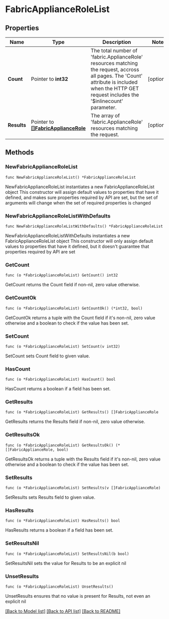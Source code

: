 # FabricApplianceRoleList

## Properties

Name | Type | Description | Notes
------------ | ------------- | ------------- | -------------
**Count** | Pointer to **int32** | The total number of &#39;fabric.ApplianceRole&#39; resources matching the request, accross all pages. The &#39;Count&#39; attribute is included when the HTTP GET request includes the &#39;$inlinecount&#39; parameter. | [optional] 
**Results** | Pointer to [**[]FabricApplianceRole**](fabric.ApplianceRole.md) | The array of &#39;fabric.ApplianceRole&#39; resources matching the request. | [optional] 

## Methods

### NewFabricApplianceRoleList

`func NewFabricApplianceRoleList() *FabricApplianceRoleList`

NewFabricApplianceRoleList instantiates a new FabricApplianceRoleList object
This constructor will assign default values to properties that have it defined,
and makes sure properties required by API are set, but the set of arguments
will change when the set of required properties is changed

### NewFabricApplianceRoleListWithDefaults

`func NewFabricApplianceRoleListWithDefaults() *FabricApplianceRoleList`

NewFabricApplianceRoleListWithDefaults instantiates a new FabricApplianceRoleList object
This constructor will only assign default values to properties that have it defined,
but it doesn't guarantee that properties required by API are set

### GetCount

`func (o *FabricApplianceRoleList) GetCount() int32`

GetCount returns the Count field if non-nil, zero value otherwise.

### GetCountOk

`func (o *FabricApplianceRoleList) GetCountOk() (*int32, bool)`

GetCountOk returns a tuple with the Count field if it's non-nil, zero value otherwise
and a boolean to check if the value has been set.

### SetCount

`func (o *FabricApplianceRoleList) SetCount(v int32)`

SetCount sets Count field to given value.

### HasCount

`func (o *FabricApplianceRoleList) HasCount() bool`

HasCount returns a boolean if a field has been set.

### GetResults

`func (o *FabricApplianceRoleList) GetResults() []FabricApplianceRole`

GetResults returns the Results field if non-nil, zero value otherwise.

### GetResultsOk

`func (o *FabricApplianceRoleList) GetResultsOk() (*[]FabricApplianceRole, bool)`

GetResultsOk returns a tuple with the Results field if it's non-nil, zero value otherwise
and a boolean to check if the value has been set.

### SetResults

`func (o *FabricApplianceRoleList) SetResults(v []FabricApplianceRole)`

SetResults sets Results field to given value.

### HasResults

`func (o *FabricApplianceRoleList) HasResults() bool`

HasResults returns a boolean if a field has been set.

### SetResultsNil

`func (o *FabricApplianceRoleList) SetResultsNil(b bool)`

 SetResultsNil sets the value for Results to be an explicit nil

### UnsetResults
`func (o *FabricApplianceRoleList) UnsetResults()`

UnsetResults ensures that no value is present for Results, not even an explicit nil

[[Back to Model list]](../README.md#documentation-for-models) [[Back to API list]](../README.md#documentation-for-api-endpoints) [[Back to README]](../README.md)


